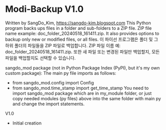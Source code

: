 # Modi-Backup V1.0
Written by SangDo_Kim, https://sangdo-kim.blogspot.com
This Python program backs ups files in a folder and sub-folders to a ZIP file.
ZIP file name example: doc_folder_20240518_161411.zip.
It also provides options to backup only new or modified files, or all files.
이 파이선 프로그램은 폴더 및 그 하위 폴더의 파일들을 ZIP 파일로 백업합니다.
ZIP 파일 이름 예: doc_folder_20240518_161411.zip.
또한 새 파일 또는 변경된 파일만 백업할지, 모든 파일을 백업할지도 선택할 수 있습니다.

sangdo_mod package (not in Python Package Index (PyPI), but it's my own custom package):
The main py file imports as follows:
- from sangdo_mod.config import Config
- from sangdo_mod.time_stamp import get_time_stamp
You need to import sangdo_mod package which are in my_module folder,
or just copy needed modules (py files) above into the same folder with main py and change the import statements.

V1.0
- Initial creation
